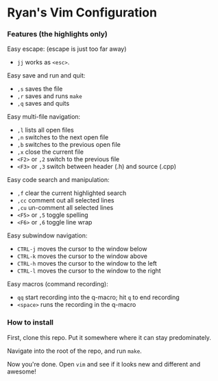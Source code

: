 # Ryan's Vim Configuration

### Features (the highlights only)

Easy escape: (escape is just too far away)
- `jj` works as `<esc>`.

Easy save and run and quit:
- `,s` saves the file
- `,r` saves and runs `make`
- `,q` saves and quits

Easy multi-file navigation:
- `,l` lists all open files
- `,n` switches to the next open file
- `,b` switches to the previous open file
- `,x` close the current file
- `<F2>` or `,2` switch to the previous file
- `<F3>` or `,3` switch between header (.h) and source (.cpp)

Easy code search and manipulation:
- `,f` clear the current highlighted search
- `,cc` comment out all selected lines
- `,cu` un-comment all selected lines
- `<F5>` or `,5` toggle spelling
- `<F6>` or `,6` toggle line wrap

Easy subwindow navigation:
- `CTRL-j` moves the cursor to the window below
- `CTRL-k` moves the cursor to the window above
- `CTRL-h` moves the cursor to the window to the left
- `CTRL-l` moves the cursor to the window to the right

Easy macros (command recording):
- `qq` start recording into the q-macro; hit `q` to end recording
- `<space>` runs the recording in the q-macro

### How to install

First, clone this repo. Put it somewhere where it can stay predominately.

Navigate into the root of the repo, and run `make`.

Now you're done. Open `vim` and see if it looks new and different and awesome!
